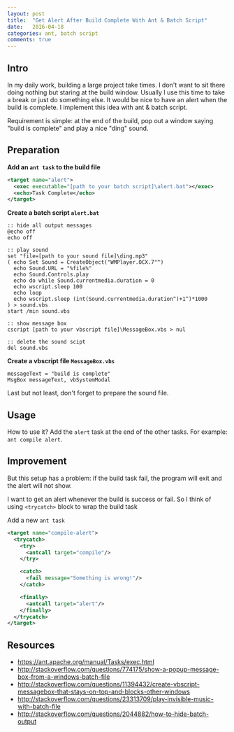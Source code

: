 ```yaml
---
layout: post
title:  "Get Alert After Build Complete With Ant & Batch Script"
date:   2016-04-18
categories: ant, batch script
comments: true
---
```


## Intro
In my daily work, building a large project take times. I don't want to sit there doing nothing but staring at the build window. Usually I use this time to take a break or just do something else. It would be nice to have an alert when the build is complete. I implement this idea with ant & batch script.

Requirement is simple: at the end of the build, pop out a window saying "build is complete" and play a nice "ding" sound.

## Preparation
**Add an `ant task` to the build file**

~~~ xml
<target name="alert">
  <exec executable="[path to your batch script]\alert.bat"></exec>
  <echo>Task Complete</echo>
</target>
~~~

**Create a batch script `alert.bat`**

~~~ shell
:: hide all output messages
@echo off
echo off

:: play sound
set "file=[path to your sound file]\ding.mp3"
( echo Set Sound = CreateObject("WMPlayer.OCX.7"^)
  echo Sound.URL = "%file%"
  echo Sound.Controls.play
  echo do while Sound.currentmedia.duration = 0
  echo wscript.sleep 100
  echo loop
  echo wscript.sleep (int(Sound.currentmedia.duration^)+1^)*1000
) > sound.vbs
start /min sound.vbs

:: show message box
cscript [path to your vbscript file]\MessageBox.vbs > nul

:: delete the sound scipt
del sound.vbs
~~~

**Create a vbscript file `MessageBox.vbs`**
~~~
messageText = "build is complete"
MsgBox messageText, vbSystemModal
~~~

Last but not least, don't forget to prepare the sound file.

## Usage
How to use it? Add the `alert` task at the end of the other tasks. For example: `ant compile alert`.

## Improvement
But this setup has a problem: if the build task fail, the program will exit and the alert will not show.

I want to get an alert whenever the build is success or fail. So I think of using `<trycatch>` block to wrap the build task

Add a new `ant task`

~~~ xml
<target name="compile-alert">
  <trycatch>
    <try>
      <antcall target="compile"/>
    </try>

    <catch>
      <fail message="Something is wrong!"/>
    </catch>

    <finally>
      <antcall target="alert"/>
    </finally>
  </trycatch>
</target>
~~~

## Resources
- <https://ant.apache.org/manual/Tasks/exec.html>
- <http://stackoverflow.com/questions/774175/show-a-popup-message-box-from-a-windows-batch-file>
- <http://stackoverflow.com/questions/11394432/create-vbscript-messagebox-that-stays-on-top-and-blocks-other-windows>
- <http://stackoverflow.com/questions/23313709/play-invisible-music-with-batch-file>
- <http://stackoverflow.com/questions/2044882/how-to-hide-batch-output>
